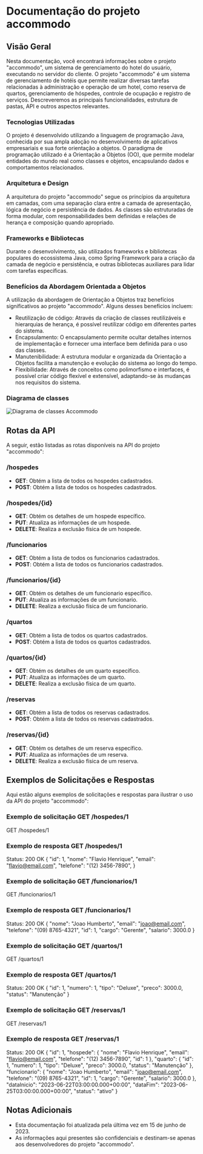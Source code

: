 # **Documentação do projeto accommodo**

## Visão Geral
Nesta documentação, você encontrará informações sobre o projeto "accommodo", 
um sistema de gerenciamento do hotel do usuário, executando no servidor do cliente. 
O projeto "accommodo" é um sistema de gerenciamento de hotéis que permite realizar diversas 
tarefas relacionadas à administração e operação de um hotel, como reserva de quartos, gerenciamento 
de hóspedes, controle de ocupação e registro de serviços. Descreveremos as principais funcionalidades, 
estrutura de pastas, API e outros aspectos relevantes.

### Tecnologias Utilizadas

O projeto é desenvolvido utilizando a linguagem de programação Java, conhecida por sua ampla adoção no desenvolvimento de aplicativos empresariais e sua forte orientação a objetos. O paradigma de programação utilizado é a Orientação a Objetos (OO), que permite modelar entidades do mundo real como classes e objetos, encapsulando dados e comportamentos relacionados.

### Arquitetura e Design

A arquitetura do projeto "accommodo" segue os princípios da arquitetura em camadas, com uma separação clara entre a camada de apresentação, lógica de negócio e persistência de dados. As classes são estruturadas de forma modular, com responsabilidades bem definidas e relações de herança e composição quando apropriado.

### Frameworks e Bibliotecas

Durante o desenvolvimento, são utilizados frameworks e bibliotecas populares do ecossistema Java, como Spring Framework para a criação da camada de negócio e persistência, e outras bibliotecas auxiliares para lidar com tarefas específicas.

### Benefícios da Abordagem Orientada a Objetos

A utilização da abordagem de Orientação a Objetos traz benefícios significativos ao projeto "accommodo". Alguns desses benefícios incluem:

- Reutilização de código: Através da criação de classes reutilizáveis e hierarquias de herança, é possível reutilizar código em diferentes partes do sistema.
- Encapsulamento: O encapsulamento permite ocultar detalhes internos de implementação e fornecer uma interface bem definida para o uso das classes.
- Manutenibilidade: A estrutura modular e organizada da Orientação a Objetos facilita a manutenção e evolução do sistema ao longo do tempo.
- Flexibilidade: Através de conceitos como polimorfismo e interfaces, é possível criar código flexível e extensível, adaptando-se às mudanças nos requisitos do sistema.

### Diagrama de classes

![Diagrama de classes Accommodo](/home/prego7k/projects/Accommodo/accommodo.png "Diagrama de classes")


## Rotas da API
A seguir, estão listadas as rotas disponíveis na API do projeto "accommodo":

### /hospedes
- **GET**: Obtém a lista de todos os hospedes cadastrados.
- **POST**: Obtém a lista de todos os hospedes cadastrados.

### /hospedes/{id}
- **GET**: Obtém os detalhes de um hospede específico.
- **PUT**: Atualiza as informações de um hospede.
- **DELETE**: Realiza a exclusão física de um hospede.


### /funcionarios
- **GET**: Obtém a lista de todos os funcionarios cadastrados.
- **POST**: Obtém a lista de todos os funcionarios cadastrados.

### /funcionarios/{id}
- **GET**: Obtém os detalhes de um funcionario específico.
- **PUT**: Atualiza as informações de um funcionario.
- **DELETE**: Realiza a exclusão física de um funcionario.


### /quartos
- **GET**: Obtém a lista de todos os quartos cadastrados.
- **POST**: Obtém a lista de todos os quartos cadastrados.

### /quartos/{id}
- **GET**: Obtém os detalhes de um quarto específico.
- **PUT**: Atualiza as informações de um quarto.
- **DELETE**: Realiza a exclusão física de um quarto.


### /reservas
- **GET**: Obtém a lista de todos os reservas cadastrados.
- **POST**: Obtém a lista de todos os reservas cadastrados.

### /reservas/{id}
- **GET**: Obtém os detalhes de um reserva específico.
- **PUT**: Atualiza as informações de um reserva.
- **DELETE**: Realiza a exclusão física de um reserva.

## Exemplos de Solicitações e Respostas
Aqui estão alguns exemplos de solicitações e respostas para ilustrar o uso da API do projeto "accommodo":

### Exemplo de solicitação GET /hospedes/1
GET /hospedes/1

### Exemplo de resposta GET /hospedes/1
Status: 200 OK
{
"id": 1,
"nome": "Flavio Henrique",
"email": "flavio@email.com",
"telefone": "(12) 3456-7890",
}

### Exemplo de solicitação GET /funcionarios/1
GET /funcionarios/1

### Exemplo de resposta GET /funcionarios/1
Status: 200 OK
{
"nome": "Joao Humberto",
"email": "joao@email.com",
"telefone": "(09) 8765-4321",
"id": 1,
"cargo": "Gerente",
"salario": 3000.0
}

### Exemplo de solicitação GET /quartos/1
GET /quartos/1

### Exemplo de resposta GET /quartos/1
Status: 200 OK
{
"id": 1,
"numero": 1,
"tipo": "Deluxe",
"preco": 3000.0,
"status": "Manutenção"
}

### Exemplo de solicitação GET /reservas/1
GET /reservas/1

### Exemplo de resposta GET /reservas/1
Status: 200 OK
{
"id": 1,
"hospede": {
    "nome": "Flavio Henrique",
    "email": "flavio@email.com",
    "telefone": "(12) 3456-7890",
    "id": 1
},
"quarto": {
    "id": 1,
    "numero": 1,
    "tipo": "Deluxe",
    "preco": 3000.0,
    "status": "Manutenção"
},
"funcionario": {
    "nome": "Joao Humberto",
    "email": "joao@email.com",
    "telefone": "(09) 8765-4321",
    "id": 1,
    "cargo": "Gerente",
    "salario": 3000.0
},
"dataInicio": "2023-06-22T03:00:00.000+00:00",
"dataFim": "2023-06-25T03:00:00.000+00:00",
"status": "ativo"
}

## Notas Adicionais
- Esta documentação foi atualizada pela última vez em 15 de junho de 2023.
- As informações aqui presentes são confidenciais e destinam-se apenas aos desenvolvedores do projeto "accommodo".